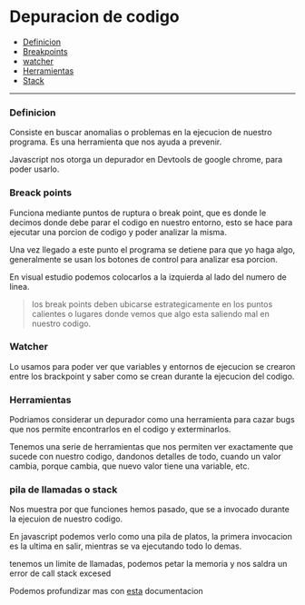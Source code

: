 # Depuracion de codigo

+ [Definicion](#definicion)
+ [Breakpoints](#breack-points)
+ [watcher](#watcher)
+ [Herramientas](#herramientas)
+ [Stack](#pila-de-llamadas-o-stack)

---

### Definicion

Consiste en buscar anomalias o problemas en la ejecucion de nuestro programa. Es una herramienta que nos ayuda a prevenir. 

Javascript nos otorga un depurador en Devtools de google chrome, para poder usarlo. 

### Breack points

Funciona mediante puntos de ruptura o break point, que es donde le decimos donde debe parar el codigo en nuestro entorno, esto se hace para ejecutar una porcion de codigo y poder analizar la misma. 

Una vez llegado a este punto el programa se detiene para que yo haga algo, generalmente se usan los botones de control para analizar esa porcion. 

En visual estudio podemos colocarlos a la izquierda al lado del numero de linea. 

> los break points deben ubicarse estrategicamente en los puntos calientes o lugares donde vemos que algo esta saliendo mal en nuestro codigo. 

### Watcher

Lo usamos para poder ver que variables y entornos de ejecucion se crearon entre los brackpoint y saber como se crean durante la ejecucion del codigo. 

### Herramientas
Podriamos considerar un depurador como una herramienta para cazar bugs que nos permite encontrarlos en el codigo y exterminarlos. 

Tenemos una serie de herramientas que nos permiten ver exactamente que sucede con nuestro codigo, dandonos detalles de todo, cuando un valor cambia, porque cambia, que nuevo valor tiene una variable, etc. 

### pila de llamadas o stack

Nos muestra por que funciones hemos pasado, que se a invocado durante la ejecuion de nuestro codigo. 

En javascript podemos verlo como una pila de platos, la primera invocacion es la ultima en salir, mientras se va ejecutando todo lo demas. 

tenemos un limite de llamadas, podemos petar la memoria y nos saldra un error de call stack excesed

Podemos profundizar mas con [esta](https://developer.mozilla.org/es/docs/Glossary/Call_stack) documentacion


